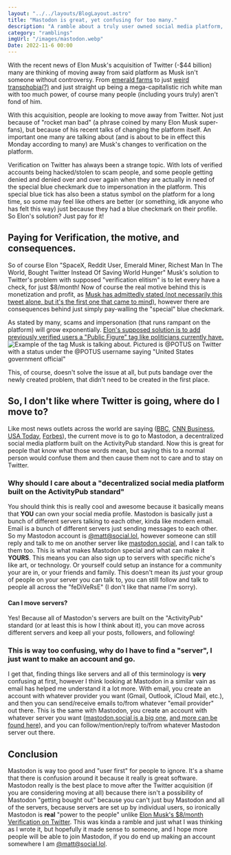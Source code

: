 ```yaml
---
layout: "../../layouts/BlogLayout.astro"
title: "Mastodon is great, yet confusing for too many."
description: "A ramble about a truly user owned social media platform, why it confuses people, and Twitter's acquisition."
category: "ramblings"
imgUrl: "/images/mastodon.webp"
Date: 2022-11-6 00:00
---
```


With the recent news of Elon Musk's acquisition of Twitter (-$44 billion) many are thinking of moving away from said platform as Musk isn't someone without controversy. From [emerald farms](https://www.msn.com/en-gb/money/technology/how-elon-musk-made-his-money-from-emeralds-to-spacex-and-tesla/ar-AA13tx0L) to just [weird transphobia(?)](https://www.yahoo.com/entertainment/grimes-calls-elon-musk-tweets-190525148.html) and just straight up being a mega-capitalistic rich white man with too much power, of course many people (including yours truly) aren't fond of him.

With this acquisition, people are looking to move away from Twitter. Not just because of "rocket man bad" (a phrase coined by many Elon Musk super-fans), but because of his recent talks of changing the platform itself. An important one many are talking about (and is about to be in effect this Monday according to many) are Musk's changes to verification on the platform.

Verification on Twitter has always been a strange topic. With lots of verified accounts being hacked/stolen to scam people, and some people getting denied and denied over and over again when they are actually in need of the special blue checkmark due to impersonation in the platform. This special blue tick has also been a status symbol on the platform for a long time, so some may feel like others are better (or something, idk anyone who has felt this way) just because they had a blue checkmark on their profile. So Elon's solution? Just pay for it!

## Paying for Verification, the motive, and consequences.

So of course Elon "SpaceX, Reddit User, Emerald Miner, Richest Man In The World, Bought Twitter Instead Of Saving World Hunger" Musk's solution to Twitter's problem with supposed "verification elitism" is to let every have a check, for just $8/month! Now of course the real motive behind this is monetization and profit, as [Musk has admittedly stated (not necessarily this tweet alone, but it's the first one that came to mind)](https://twitter.com/elonmusk/status/1587505731611262976), however there are consequences behind just simply pay-walling the "special" blue checkmark.

As stated by many, scams and impersonation (that runs rampant on the platform) will grow exponentially. [Elon's supposed solution is to add previously verified users a "Public Figure" tag like politicians currently have.](https://twitter.com/elonmusk/status/1587527711228149765)
![Example of the tag Musk is talking about. Pictured is @POTUS on Twitter with a status under the @POTUS username saying "United States government official"](https://cdn.some.pics/mm/642624f445962.png)

This, of course, doesn't solve the issue at all, but puts bandage over the newly created problem, that didn't need to be created in the first place.

## So, I don't like where Twitter is going, where do I move to?

Like most news outlets across the world are saying ([BBC](https://www.bbc.com/news/technology-63534240?xtor=AL-72-%5Bpartner%5D-%5Bbbc.news.twitter%5D-%5Bheadline%5D-%5Bnews%5D-%5Bbizdev%5D-%5Bisapi%5D&at_custom4=33116D62-5DE0-11ED-B374-623716F31EAE&at_custom2=twitter&at_custom3=%40BBCWorld&at_medium=custom7&at_campaign=64&at_custom1=%5Bpost+type%5D), [CNN Business](https://www.cnn.com/2022/11/05/tech/mastodon/index.html), [USA Today](https://www.usatoday.com/story/tech/2022/11/06/twitter-alternatives-mastodon-bluesky-countersocial-more/8287038001/), [Forbes](https://www.forbes.com/sites/rashishrivastava/2022/11/04/mastodon-isnt-a-replacement-for-twitterbut-it-has-rewards-of-its-own/?sh=55f2e3d3a6eb)), the current move is to go to Mastodon, a decentralized social media platform built on the ActivityPub standard. Now this is great for people that know what those words mean, but saying this to a normal person would confuse them and then cause them not to care and to stay on Twitter.

### Why should I care about a "decentralized social media platform built on the ActivityPub standard"

You should think this is really cool and awesome because it basically means that **YOU** can own your social media profile. Mastodon is basically just a bunch of different servers talking to each other, kinda like modern email. Email is a bunch of different servers just sending messages to each other. So my Mastodon account is [@matt@social.lol](https://social.lol/web/@matt), however someone can still reply and talk to me on another server like [mastodon.social](https://mastodon.social), and I can talk to them too. This is what makes Mastodon special and what can make it **YOURS**. This means you can also sign up to servers with specific niche's like art, or technology. Or yourself could setup an instance for a community your are in, or your friends and family. This doesn't mean its _just_ your group of people on your server you can talk to, you can still follow and talk to people all across the "feDiVeRsE" (I don't like that name I'm sorry).

#### Can I move servers?

Yes! Because all of Mastodon's servers are built on the "ActivityPub" standard (or at least this is how I think about it), you can move across different servers and keep all your posts, followers, and following!

### This is way too confusing, why do I have to find a "server", I just want to make an account and go.

I get that, finding things like servers and all of this terminology is **very** confusing at first, however I think looking at Mastodon in a similar vain as email has helped me understand it a lot more. With email, you create an account with whatever provider you want (Gmail, Outlook, iCloud Mail, etc.), and then you can send/receive emails to/from whatever "email provider" out there. This is the same with Mastodon, you create an account with whatever server you want ([mastodon.social is a big one](https://mastodon.social), [and more can be found here](https://joinmastodon.org/servers)), and you can follow/mention/reply to/from whatever Mastodon server out there.

## Conclusion

Mastodon is way too good and "user first" for people to ignore. It's a shame that there is confusion around it because it really is great software. Mastodon really is the best place to move after the Twitter acquisition (if you are considering moving at all) because there isn't a possibility of Mastodon "getting bought out" because you can't just buy Mastodon and all of the servers, because servers are set up by individual users, so ironically Mastodon is **real** "power to the people" unlike [Elon Musk's $8/month Verification on Twitter](https://twitter.com/elonmusk/status/1588739131815112704). This was kinda a ramble and just what I was thinking as I wrote it, but hopefully it made sense to someone, and I hope more people will be able to join Mastodon, if you do end up making an account somewhere I am [@matt@social.lol](https://social.lol/web/@matt).
